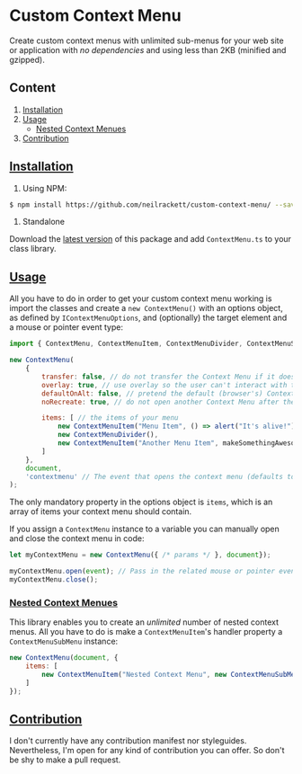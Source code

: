 # Custom Context Menu

Create custom context menus with unlimited sub-menus for your web site or application with _no dependencies_ and using less than 2KB (minified and gzipped).

## Content
1. [Installation](#installation)
1. [Usage](#usage)
    * [Nested Context Menues](#nested-context-menues)
1. [Contribution](#contribution)

## [Installation](#installation)

1. Using NPM:

```bash
$ npm install https://github.com/neilrackett/custom-context-menu/ --save
```

1. Standalone

Download the [latest version](https://github.com/neilrackett/custom-context-menu/releases) of this package and add `ContextMenu.ts` to your class library.

## [Usage](#usage)

All you have to do in order to get your custom context menu working is import the classes and create a `new ContextMenu()` with an options object, as defined by `IContextMenuOptions`, and (optionally) the target element and a mouse or pointer event type:

```javascript
import { ContextMenu, ContextMenuItem, ContextMenuDivider, ContextMenuSubMenu } from './path/to/ContextMenu';

new ContextMenu(
    {
        transfer: false, // do not transfer the Context Menu if it doesn't fit on the page. Istead, draw it right in the corner
        overlay: true, // use overlay so the user can't interact with the rest of the page while the Context Menu is opened
        defaultOnAlt: false, // pretend the default (browser's) Context Menu to be opened even if user was holding the `alt` key when invoked the Context Menu
        noRecreate: true, // do not open another Context Menu after the first one has been closed via rightclick

        items: [ // the items of your menu
            new ContextMenuItem("Menu Item", () => alert("It's alive!"),
            new ContextMenuDivider(),
            new ContextMenuItem("Another Menu Item", makeSomethingAwesome)
        ]
    },
    document,
    'contextmenu' // The event that opens the context menu (defaults to 'contextmenu', use null for none)
);
```

The only mandatory property in the options object is `items`, which is an array of items your context menu should contain.

If you assign a `ContextMenu` instance to a variable you can manually open and close the context menu in code:

```javascript
let myContextMenu = new ContextMenu({ /* params */ }, document});

myContextMenu.open(event); // Pass in the related mouse or pointer event to ensure the correct position
myContextMenu.close();
```

### [Nested Context Menues](#nested-context-menues)

This library enables you to create an _unlimited_ number of nested context menus. All you have to do is make a `ContextMenuItem`'s handler property a `ContextMenuSubMenu` instance:

```javascript
new ContextMenu(document, {
    items: [
        new ContextMenuItem("Nested Context Menu", new ContextMenuSubMenu({ /* params */ }))
    ]
});
```

## [Contribution](#contribution)

I don't currently have any contribution manifest nor styleguides. Nevertheless, I'm open for any kind of contribution you can offer. So don't be shy to make a pull request.
